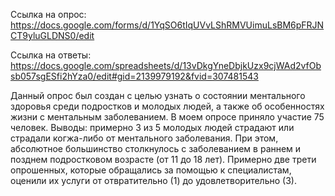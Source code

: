 Ссылка на опрос: https://docs.google.com/forms/d/1YqSO6tIqUVvLShRMVUimuLsBM6pFRJNCT9yluGLDNS0/edit

Ссылка на ответы: https://docs.google.com/spreadsheets/d/13vDkgYneDbjkUzx9cjWAd2vfObsb057sgESfi2hYza0/edit#gid=2139979192&fvid=307481543

Данный опрос был создан с целью узнать о состоянии ментального здоровья среди подростков и молодых людей, а также об особенностях жизни с ментальным заболеванием. В моем опросе приняло участие 75 человек.
Выводы: примерно 3 из 5 молодых людей страдают или страдали когжа-либо от ментального заболевания. При этом, абсолютное большинство столкнулось с заболеванием в раннем и позднем подростковом возрасте (от 11 до 18 лет). Примерно две трети опрошенных, которые обращались за помощью к специалистам, оценили их услуги от отвратительно (1) до удовлетворительно (3).

